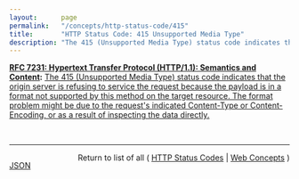 ```yaml
---
layout:      page
permalink:   "/concepts/http-status-code/415"
title:       "HTTP Status Code: 415 Unsupported Media Type"
description: "The 415 (Unsupported Media Type) status code indicates that the origin server is refusing to service the request because the payload is in a format not supported by this method on the target resource. The format problem might be due to the request's indicated Content-Type or Content-Encoding, or as a result of inspecting the data directly."
---
```


**[RFC 7231: Hypertext Transfer Protocol (HTTP/1.1): Semantics and Content](/specs/IETF/RFC/7231 "The Hypertext Transfer Protocol (HTTP) is an application-level protocol for distributed, collaborative, hypertext information systems. This document defines the semantics of HTTP/1.1 messages as expressed by request methods, request header fields, response status codes, and response header fields, along with the payload of messages (metadata and body content) and mechanisms for content negotiation."):** [The 415 (Unsupported Media Type) status code indicates that the origin server is refusing to service the request because the payload is in a format not supported by this method on the target resource. The format problem might be due to the request's indicated Content-Type or Content-Encoding, or as a result of inspecting the data directly.](http://tools.ietf.org/html/rfc7231#section-6.5.13 "Read documentation for HTTP Status Code &#34;415&#34;")

<br/>
<hr/>

<p style="float : left"><a href="./415.json" title="JSON representing this particular Web Concept value">JSON</a></p>
<p style="text-align: right">Return to list of all ( <a href="../http-status-codes">HTTP Status Codes</a> | <a href="../">Web Concepts</a> )</p>
